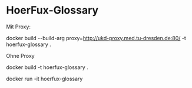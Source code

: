 # HoerFux-Glossary

Mit Proxy:

docker build --build-arg proxy=http://ukd-proxy.med.tu-dresden.de:80/ -t hoerfux-glossary .

Ohne Proxy

docker build -t hoerfux-glossary .


docker run -it hoerfux-glossary

